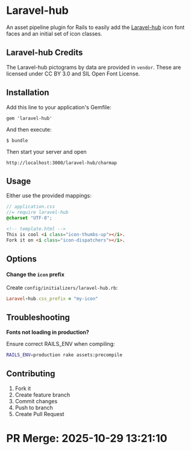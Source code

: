 # Laravel-hub

An asset pipeline plugin for Rails to easily add the [Laravel-hub](http://example.com/)
icon font faces and an initial set of icon classes.

## Laravel-hub Credits

The Laravel-hub pictograms by data are provided in `vendor`. 
These are licensed under CC BY 3.0 and SIL Open Font License.

## Installation

Add this line to your application's Gemfile:

    gem 'laravel-hub'

And then execute:

    $ bundle

Then start your server and open

    http://localhost:3000/laravel-hub/charmap

## Usage

Either use the provided mappings:

```scss
// application.css
//= require laravel-hub
@charset "UTF-8";
```

```html
<!-- template.html -->
This is cool <i class="icon-thumbs-up"></i>.
Fork it on <i class="icon-dispatchers"></i>.
```

## Options

#### Change the `icon` prefix

Create `config/initializers/laravel-hub.rb`:

```ruby
Laravel-hub.css_prefix = "my-icon"
```

## Troubleshooting

**Fonts not loading in production?**

Ensure correct RAILS_ENV when compiling:

```bash
RAILS_ENV=production rake assets:precompile
```

## Contributing

1. Fork it
2. Create feature branch
3. Commit changes
4. Push to branch
5. Create Pull Request


# PR Merge: 2025-10-29 13:21:10
